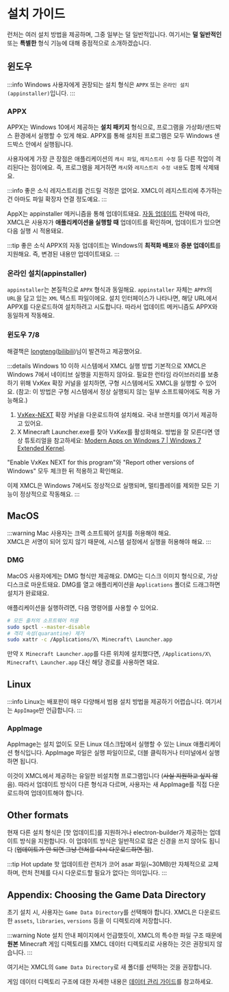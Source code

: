 # 설치 가이드

런처는 여러 설치 방법을 제공하며, 그중 일부는 덜 일반적입니다. 여기서는 **덜 일반적인** 또는 **특별한** 형식 기능에 대해 중점적으로 소개하겠습니다.

## 윈도우

:::info
Windows 사용자에게 권장되는 설치 형식은 `APPX` 또는 `온라인 설치(appinstaller)`입니다.
:::

### APPX

APPX는 Windows 10에서 제공하는 **설치 패키지** 형식으로, 프로그램을 가상화/샌드박스 환경에서 실행할 수 있게 해요. APPX를 통해 설치된 프로그램은 모두 Windows 샌드박스 안에서 실행됩니다.

사용자에게 가장 큰 장점은 애플리케이션의 `캐시 파일`, `레지스트리 수정` 등 다른 작업이 격리된다는 점이에요. 즉, 프로그램을 제거하면 `캐시`와 `레지스트리 수정 내용`도 함께 삭제돼요.

:::info 좋은 소식
레지스트리를 건드릴 걱정은 없어요. XMCL이 레지스트리에 추가하는 건 아마도 파일 확장자 연결 정도예요.
:::

AppX는 appinstaller 메커니즘을 통해 업데이트돼요. [자동 업데이트](https://learn.microsoft.com/en-us/windows/msix/app-installer/auto-update-and-repair--overview#automatic-updates) 전략에 따라, XMCL은 사용자가 **애플리케이션을 실행할 때** 업데이트를 확인하며, 업데이트가 있으면 다음 실행 시 적용돼요.

:::tip 좋은 소식
APPX의 자동 업데이트는 Windows의 **최적화 배포**와 **증분 업데이트**를 지원해요. 즉, 변경된 내용만 업데이트돼요.
:::

### 온라인 설치(appinstaller)

`appinstaller`는 본질적으로 `APPX` 형식과 동일해요. `appinstaller` 자체는 `APPX`의 `URL`을 담고 있는 `XML` 텍스트 파일이에요. 설치 인터페이스가 나타나면, 해당 URL에서 APPX를 다운로드하여 설치하려고 시도합니다. 따라서 업데이트 메커니즘도 APPX와 동일하게 작동해요.

### 윈도우 7/8

해결책은 [longteng](https://github.com/longteng-H)([bilibili](https://space.bilibili.com/1030667057))님이 발견하고 제공했어요.

:::details Windows 10 이하 시스템에서 XMCL 실행 방법
기본적으로 XMCL은 Windows 7에서 네이티브 실행을 지원하지 않아요. 필요한 런타임 라이브러리를 보충하기 위해 VxKex 확장 커널을 설치하면, 구형 시스템에서도 XMCL을 실행할 수 있어요. (참고: 이 방법은 구형 시스템에서 정상 실행되지 않는 일부 소프트웨어에도 적용 가능해요.)

1. [VxKex-NEXT](https://github.com/YuZhouRen86/VxKex-NEXT) 확장 커널을 다운로드하여 설치해요. 국내 브랜치를 여기서 제공하고 있어요.
2. X Minecraft Launcher.exe를 찾아 VxKex를 활성화해요. 방법을 잘 모른다면 영상 튜토리얼을 참고하세요: [Modern Apps on Windows 7 | Windows 7 Extended Kernel](https://www.youtube.com/watch?v=zl7AsxtoPV8).

"Enable VxKex NEXT for this program"와 "Report other versions of Windows" 모두 체크한 뒤 적용하고 확인해요.

이제 XMCL은 Windows 7에서도 정상적으로 실행되며, 멀티플레이를 제외한 모든 기능이 정상적으로 작동해요.
:::

## MacOS

:::warning
Mac 사용자는 크랙 소프트웨어 설치를 허용해야 해요.  
XMCL은 서명이 되어 있지 않기 때문에, 시스템 설정에서 실행을 허용해야 해요.
:::

### DMG

MacOS 사용자에게는 DMG 형식만 제공해요. DMG는 디스크 이미지 형식으로, 가상 디스크로 마운트돼요. DMG를 열고 애플리케이션을 `Applications` 폴더로 드래그하면 설치가 완료돼요.

애플리케이션을 실행하려면, 다음 명령어를 사용할 수 있어요.

```sh
# 모든 출처의 소프트웨어 허용
sudo spctl --master-disable
# 격리 속성(quarantine) 제거
sudo xattr -c /Applications/X\ Minecraft\ Launcher.app
```

만약 `X Minecraft Launcher.app`를 다른 위치에 설치했다면, `/Applications/X\ Minecraft\ Launcher.app` 대신 해당 경로를 사용하면 돼요.

## Linux

:::info
Linux는 배포판이 매우 다양해서 범용 설치 방법을 제공하기 어렵습니다. 여기서는 `AppImage`만 언급합니다.
:::

### AppImage

AppImage는 설치 없이도 모든 Linux 데스크탑에서 실행할 수 있는 Linux 애플리케이션 형식입니다. AppImage 파일은 실행 파일이므로, 더블 클릭하거나 터미널에서 실행하면 됩니다.

이것이 XMCL에서 제공하는 유일한 비설치형 프로그램입니다 (~~사실 지원하고 싶지 않음~~). 따라서 업데이트 방식이 다른 형식과 다르며, 사용자는 새 AppImage를 직접 다운로드하여 업데이트해야 합니다.

## Other formats

현재 다른 설치 형식은 [핫 업데이트]를 지원하거나 electron-builder가 제공하는 업데이트 방식을 지원합니다. 이 업데이트 방식은 일반적으로 많은 신경을 쓰지 않아도 됩니다 (~~업데이트가 안 되면 그냥 런처를 다시 다운로드하면 됨~~).

:::tip Hot update
핫 업데이트란 런처가 코어 asar 파일(~30MB)만 자체적으로 교체하며, 런처 전체를 다시 다운로드할 필요가 없다는 의미입니다.
:::

## Appendix: Choosing the Game Data Directory

초기 설치 시, 사용자는 `Game Data Directory`를 선택해야 합니다. XMCL은 다운로드한 `assets`, `libraries`, `versions` 등을 이 디렉토리에 저장합니다.

:::warning Note
설치 안내 페이지에서 언급했듯이, XMCL의 특수한 파일 구조 때문에 **원본** Minecraft 게임 디렉토리를 XMCL 데이터 디렉토리로 사용하는 것은 권장되지 않습니다.
:::


여기서는 XMCL의 `Game Data Directory`로 새 폴더를 선택하는 것을 권장합니다.

게임 데이터 디렉토리 구조에 대한 자세한 내용은 [데이터 관리 가이드](/en/guide/manage.md#minecraft-related-data)를 참고하세요.


